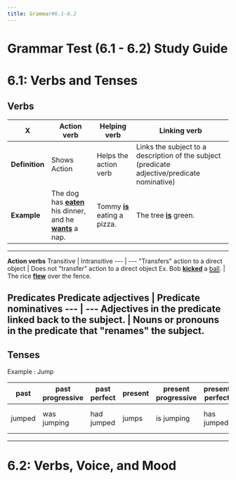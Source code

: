 ```yaml
---
title: Grammar#6.1-6.2
---
```


# Grammar Test (6.1 - 6.2) Study Guide

# 6.1: Verbs and Tenses

## Verbs

X | **Action verb** | **Helping verb** | **Linking verb** |
--- | --- | --- | --- 
**Definition** | Shows Action | Helps the action verb | Links the subject to a description of the subject (predicate adjective/predicate nominative)
**Example** | The dog has <u>__eaten__</u> his dinner, and he <u>__wants__</u> a nap. | Tommy <u>__is__</u> eating a pizza. | The tree <u>__is__</u> green.
---
__Action verbs__
Transitive | Intransitive
--- | ---
"Transfers" action to a direct object | Does not "transfer" action to a direct object
Ex. Bob <u>__kicked__</u> a <span style="text-decoration: underline double;">ball</span>. | The rice <u>__flew__</u> over the fence.

__Predicates__
Predicate adjectives | Predicate nominatives
--- | ---
Adjectives in the predicate linked back to the subject. | Nouns or pronouns in the predicate that "renames" the subject.
---
## Tenses

Example : Jump

past | past progressive | past perfect | present | present progressive | present perfect | future | future progressive | future perfect
--- | --- | --- | --- | --- | --- | --- | --- | ---
jumped | was jumping | had jumped | jumps | is jumping | has jumped | will jump | will be jumping | will have jumped
---

# 6.2: Verbs, Voice, and Mood